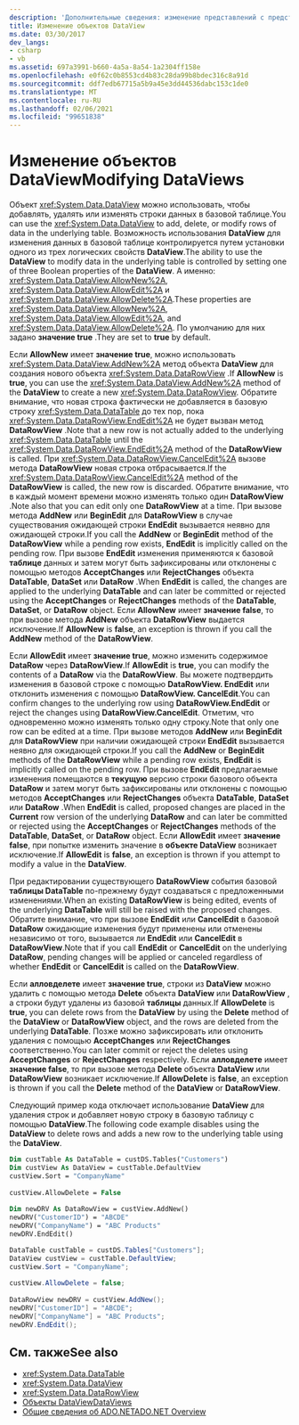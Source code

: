```yaml
---
description: 'Дополнительные сведения: изменение представлений с представлениями'
title: Изменение объектов DataView
ms.date: 03/30/2017
dev_langs:
- csharp
- vb
ms.assetid: 697a3991-b660-4a5a-8a54-1a2304ff158e
ms.openlocfilehash: e0f62c0b8553cd4b83c28da99b8bdec316c8a91d
ms.sourcegitcommit: ddf7edb67715a5b9a45e3dd44536dabc153c1de0
ms.translationtype: MT
ms.contentlocale: ru-RU
ms.lasthandoff: 02/06/2021
ms.locfileid: "99651838"
---
```

# <a name="modifying-dataviews"></a><span data-ttu-id="ff22c-103">Изменение объектов DataView</span><span class="sxs-lookup"><span data-stu-id="ff22c-103">Modifying DataViews</span></span>

<span data-ttu-id="ff22c-104">Объект <xref:System.Data.DataView> можно использовать, чтобы добавлять, удалять или изменять строки данных в базовой таблице.</span><span class="sxs-lookup"><span data-stu-id="ff22c-104">You can use the <xref:System.Data.DataView> to add, delete, or modify rows of data in the underlying table.</span></span> <span data-ttu-id="ff22c-105">Возможность использования **DataView** для изменения данных в базовой таблице контролируется путем установки одного из трех логических свойств **DataView**.</span><span class="sxs-lookup"><span data-stu-id="ff22c-105">The ability to use the **DataView** to modify data in the underlying table is controlled by setting one of three Boolean properties of the **DataView**.</span></span> <span data-ttu-id="ff22c-106">А именно: <xref:System.Data.DataView.AllowNew%2A>, <xref:System.Data.DataView.AllowEdit%2A> и <xref:System.Data.DataView.AllowDelete%2A>.</span><span class="sxs-lookup"><span data-stu-id="ff22c-106">These properties are <xref:System.Data.DataView.AllowNew%2A>, <xref:System.Data.DataView.AllowEdit%2A>, and <xref:System.Data.DataView.AllowDelete%2A>.</span></span> <span data-ttu-id="ff22c-107">По умолчанию для них задано **значение true** .</span><span class="sxs-lookup"><span data-stu-id="ff22c-107">They are set to **true** by default.</span></span>  
  
 <span data-ttu-id="ff22c-108">Если **AllowNew** имеет **значение true**, можно использовать <xref:System.Data.DataView.AddNew%2A> метод объекта **DataView** для создания нового объекта <xref:System.Data.DataRowView> .</span><span class="sxs-lookup"><span data-stu-id="ff22c-108">If **AllowNew** is **true**, you can use the <xref:System.Data.DataView.AddNew%2A> method of the **DataView** to create a new <xref:System.Data.DataRowView>.</span></span> <span data-ttu-id="ff22c-109">Обратите внимание, что новая строка фактически не добавляется в базовую строку <xref:System.Data.DataTable> до тех пор, пока <xref:System.Data.DataRowView.EndEdit%2A> не будет вызван метод **DataRowView** .</span><span class="sxs-lookup"><span data-stu-id="ff22c-109">Note that a new row is not actually added to the underlying <xref:System.Data.DataTable> until the <xref:System.Data.DataRowView.EndEdit%2A> method of the **DataRowView** is called.</span></span> <span data-ttu-id="ff22c-110">При <xref:System.Data.DataRowView.CancelEdit%2A> вызове метода **DataRowView** новая строка отбрасывается.</span><span class="sxs-lookup"><span data-stu-id="ff22c-110">If the <xref:System.Data.DataRowView.CancelEdit%2A> method of the **DataRowView** is called, the new row is discarded.</span></span> <span data-ttu-id="ff22c-111">Обратите внимание, что в каждый момент времени можно изменять только один **DataRowView** .</span><span class="sxs-lookup"><span data-stu-id="ff22c-111">Note also that you can edit only one **DataRowView** at a time.</span></span> <span data-ttu-id="ff22c-112">При вызове метода **AddNew** или **BeginEdit** для **DataRowView** в случае существования ожидающей строки **EndEdit** вызывается неявно для ожидающей строки.</span><span class="sxs-lookup"><span data-stu-id="ff22c-112">If you call the **AddNew** or **BeginEdit** method of the **DataRowView** while a pending row exists, **EndEdit** is implicitly called on the pending row.</span></span> <span data-ttu-id="ff22c-113">При вызове **EndEdit** изменения применяются к базовой **таблице** данных и затем могут быть зафиксированы или отклонены с помощью методов **AcceptChanges** или **RejectChanges** объекта **DataTable**, **DataSet** или **DataRow** .</span><span class="sxs-lookup"><span data-stu-id="ff22c-113">When **EndEdit** is called, the changes are applied to the underlying **DataTable** and can later be committed or rejected using the **AcceptChanges** or **RejectChanges** methods of the **DataTable**, **DataSet**, or **DataRow** object.</span></span> <span data-ttu-id="ff22c-114">Если **AllowNew** имеет **значение false**, то при вызове метода **AddNew** объекта **DataRowView** выдается исключение.</span><span class="sxs-lookup"><span data-stu-id="ff22c-114">If **AllowNew** is **false**, an exception is thrown if you call the **AddNew** method of the **DataRowView**.</span></span>  
  
 <span data-ttu-id="ff22c-115">Если **AllowEdit** имеет **значение true**, можно изменить содержимое **DataRow** через **DataRowView**.</span><span class="sxs-lookup"><span data-stu-id="ff22c-115">If **AllowEdit** is **true**, you can modify the contents of a **DataRow** via the **DataRowView**.</span></span> <span data-ttu-id="ff22c-116">Вы можете подтвердить изменения в базовой строке с помощью **DataRowView. EndEdit** или отклонить изменения с помощью **DataRowView. CancelEdit**.</span><span class="sxs-lookup"><span data-stu-id="ff22c-116">You can confirm changes to the underlying row using **DataRowView.EndEdit** or reject the changes using **DataRowView.CancelEdit**.</span></span> <span data-ttu-id="ff22c-117">Отметим, что одновременно можно изменять только одну строку.</span><span class="sxs-lookup"><span data-stu-id="ff22c-117">Note that only one row can be edited at a time.</span></span> <span data-ttu-id="ff22c-118">При вызове методов **AddNew** или **BeginEdit** для **DataRowView** при наличии ожидающей строки **EndEdit** вызывается неявно для ожидающей строки.</span><span class="sxs-lookup"><span data-stu-id="ff22c-118">If you call the **AddNew** or **BeginEdit** methods of the **DataRowView** while a pending row exists, **EndEdit** is implicitly called on the pending row.</span></span> <span data-ttu-id="ff22c-119">При вызове **EndEdit** предлагаемые изменения помещаются в **текущую** версию строки базового объекта **DataRow** и затем могут быть зафиксированы или отклонены с помощью методов **AcceptChanges** или **RejectChanges** объекта **DataTable**, **DataSet** или **DataRow** .</span><span class="sxs-lookup"><span data-stu-id="ff22c-119">When **EndEdit** is called, proposed changes are placed in the **Current** row version of the underlying **DataRow** and can later be committed or rejected using the **AcceptChanges** or **RejectChanges** methods of the **DataTable**, **DataSet**, or **DataRow** object.</span></span> <span data-ttu-id="ff22c-120">Если **AllowEdit** имеет **значение false**, при попытке изменить значение в **объекте DataView** возникает исключение.</span><span class="sxs-lookup"><span data-stu-id="ff22c-120">If **AllowEdit** is **false**, an exception is thrown if you attempt to modify a value in the **DataView**.</span></span>  
  
 <span data-ttu-id="ff22c-121">При редактировании существующего **DataRowView** события базовой **таблицы DataTable** по-прежнему будут создаваться с предложенными изменениями.</span><span class="sxs-lookup"><span data-stu-id="ff22c-121">When an existing **DataRowView** is being edited, events of the underlying **DataTable** will still be raised with the proposed changes.</span></span> <span data-ttu-id="ff22c-122">Обратите внимание, что при вызове **EndEdit** или **CancelEdit** в базовой **DataRow** ожидающие изменения будут применены или отменены независимо от того, вызывается ли **EndEdit** или **CancelEdit** в **DataRowView**.</span><span class="sxs-lookup"><span data-stu-id="ff22c-122">Note that if you call **EndEdit** or **CancelEdit** on the underlying **DataRow**, pending changes will be applied or canceled regardless of whether **EndEdit** or **CancelEdit** is called on the **DataRowView**.</span></span>  
  
 <span data-ttu-id="ff22c-123">Если **алловделете** имеет **значение true**, строки из **DataView** можно удалить с помощью метода **Delete** объекта **DataView** или **DataRowView** , а строки будут удалены из базовой **таблицы** данных.</span><span class="sxs-lookup"><span data-stu-id="ff22c-123">If **AllowDelete** is **true**, you can delete rows from the **DataView** by using the **Delete** method of the **DataView** or **DataRowView** object, and the rows are deleted from the underlying **DataTable**.</span></span> <span data-ttu-id="ff22c-124">Позже можно зафиксировать или отклонить удаления с помощью **AcceptChanges** или **RejectChanges** соответственно.</span><span class="sxs-lookup"><span data-stu-id="ff22c-124">You can later commit or reject the deletes using **AcceptChanges** or **RejectChanges** respectively.</span></span> <span data-ttu-id="ff22c-125">Если **алловделете** имеет **значение false**, то при вызове метода **Delete** объекта **DataView** или **DataRowView** возникает исключение.</span><span class="sxs-lookup"><span data-stu-id="ff22c-125">If **AllowDelete** is **false**, an exception is thrown if you call the **Delete** method of the **DataView** or **DataRowView**.</span></span>  
  
 <span data-ttu-id="ff22c-126">Следующий пример кода отключает использование **DataView** для удаления строк и добавляет новую строку в базовую таблицу с помощью **DataView**.</span><span class="sxs-lookup"><span data-stu-id="ff22c-126">The following code example disables using the **DataView** to delete rows  and adds a new row to the underlying table using the **DataView**.</span></span>  
  
```vb  
Dim custTable As DataTable = custDS.Tables("Customers")  
Dim custView As DataView = custTable.DefaultView  
custView.Sort = "CompanyName"  
  
custView.AllowDelete = False  
  
Dim newDRV As DataRowView = custView.AddNew()  
newDRV("CustomerID") = "ABCDE"  
newDRV("CompanyName") = "ABC Products"  
newDRV.EndEdit()  
```  
  
```csharp  
DataTable custTable = custDS.Tables["Customers"];  
DataView custView = custTable.DefaultView;  
custView.Sort = "CompanyName";  
  
custView.AllowDelete = false;  
  
DataRowView newDRV = custView.AddNew();  
newDRV["CustomerID"] = "ABCDE";  
newDRV["CompanyName"] = "ABC Products";  
newDRV.EndEdit();  
```  
  
## <a name="see-also"></a><span data-ttu-id="ff22c-127">См. также</span><span class="sxs-lookup"><span data-stu-id="ff22c-127">See also</span></span>

- <xref:System.Data.DataTable>
- <xref:System.Data.DataView>
- <xref:System.Data.DataRowView>
- [<span data-ttu-id="ff22c-128">Объекты DataView</span><span class="sxs-lookup"><span data-stu-id="ff22c-128">DataViews</span></span>](dataviews.md)
- [<span data-ttu-id="ff22c-129">Общие сведения об ADO.NET</span><span class="sxs-lookup"><span data-stu-id="ff22c-129">ADO.NET Overview</span></span>](../ado-net-overview.md)
